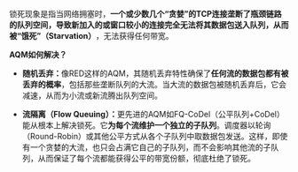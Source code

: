 锁死现象是指当网络拥塞时，​**一个或少数几个“贪婪”的TCP连接垄断了瓶颈链路的队列空间，导致新加入的或窗口较小的连接完全无法将其数据包送入队列，从而被“饿死”（Starvation）​**，无法获得任何带宽。

**AQM如何解决？​**​

- ​**随机丢弃：​**​ 像RED这样的AQM，其随机丢弃特性确保了**任何流的数据包都有被丢弃的概率**，包括那些垄断队列的大流。当大流的数据包被随机丢弃后，它会减速，从而为小流或新流腾出队列空间。
    
- ​**流隔离（Flow Queuing）：​**​ 更先进的AQM如FQ-CoDel（公平队列+CoDel）能从根本上解决锁死。它**为每个流维护一个独立的子队列**。调度器以轮询（Round-Robin）或其他公平方式从各个子队列中取数据包发送。这样，即使有一个贪婪的大流，也只会占满它自己的子队列，而不会影响其他流的子队列，从而保证了每个流都能获得公平的带宽份额，彻底杜绝了锁死。